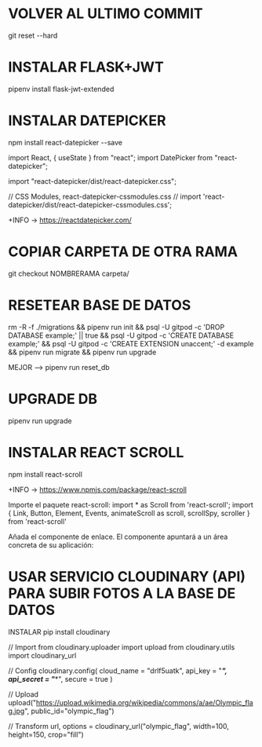# VOLVER AL ULTIMO COMMIT
git reset --hard

# INSTALAR FLASK+JWT 
pipenv install flask-jwt-extended

# INSTALAR DATEPICKER
npm install react-datepicker --save

import React, { useState } from "react";
import DatePicker from "react-datepicker";

import "react-datepicker/dist/react-datepicker.css";

// CSS Modules, react-datepicker-cssmodules.css
// import 'react-datepicker/dist/react-datepicker-cssmodules.css';

+INFO -> https://reactdatepicker.com/

<!-- const Example = () => {
  const [startDate, setStartDate] = useState(new Date());
  return (
    <DatePicker selected={startDate} onChange={(date) => setStartDate(date)} />
  );
}; -->

# COPIAR CARPETA DE OTRA RAMA
git checkout NOMBRERAMA carpeta/

# RESETEAR BASE DE DATOS
rm -R -f ./migrations &&
pipenv run init &&
psql -U gitpod -c 'DROP DATABASE example;' || true &&
psql -U gitpod -c 'CREATE DATABASE example;' &&
psql -U gitpod -c 'CREATE EXTENSION unaccent;' -d example &&
pipenv run migrate &&
pipenv run upgrade

MEJOR --> pipenv run reset_db

# UPGRADE DB
pipenv run upgrade

<!-- ********************** -->
# INSTALAR REACT SCROLL
npm install react-scroll                                <!-- npm i -S react-scroll -->

+INFO -> https://www.npmjs.com/package/react-scroll


Importe el paquete react-scroll:
import * as Scroll from 'react-scroll';
import { Link, Button, Element, Events, animateScroll as scroll, scrollSpy, scroller } from 'react-scroll'                 <!-- import { Link, animateScroll as scroll } from "react-scroll"; -->


Añada el componente de enlace. El componente <Link /> apuntará a un área concreta de su aplicación:
<Link to="section1">

# USAR SERVICIO CLOUDINARY (API) PARA SUBIR FOTOS A LA BASE DE DATOS
  INSTALAR
pip install cloudinary

// Import
from cloudinary.uploader import upload
from cloudinary.utils import cloudinary_url

// Config
cloudinary.config(
  cloud_name = "drlf5uatk",
  api_key = "***************",
  api_secret = "****************",
  secure = true
)

// Upload
upload("https://upload.wikimedia.org/wikipedia/commons/a/ae/Olympic_flag.jpg", public_id="olympic_flag")

// Transform
url, options = cloudinary_url("olympic_flag", width=100, height=150, crop="fill")
